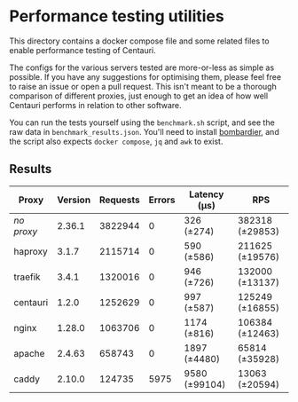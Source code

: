 # Performance testing utilities

This directory contains a docker compose file and some related files to enable
performance testing of Centauri.

The configs for the various servers tested are more-or-less as simple as
possible. If you have any suggestions for optimising them, please feel free
to raise an issue or open a pull request. This isn't meant to be a thorough
comparison of different proxies, just enough to get an idea of how well
Centauri performs in relation to other software.

You can run the tests yourself using the `benchmark.sh` script, and see the
raw data in `benchmark_results.json`. You'll need to install
[bombardier](https://github.com/codesenberg/bombardier), and the script also
expects `docker compose`, `jq` and `awk` to exist.

## Results

| Proxy | Version | Requests | Errors | Latency (μs) | RPS |
|-------|---------|----------|--------|--------------|-----|
| _no proxy_ | 2.36.1 | 3822944 | 0 | 326 (±274) | 382318 (±29853) |
| haproxy | 3.1.7 | 2115714 | 0 | 590 (±586) | 211625 (±19576) |
| traefik | 3.4.1 | 1320016 | 0 | 946 (±726) | 132000 (±13137) |
| centauri | 1.2.0 | 1252629 | 0 | 997 (±587) | 125249 (±16855) |
| nginx | 1.28.0 | 1063706 | 0 | 1174 (±816) | 106384 (±12463) |
| apache | 2.4.63 | 658743 | 0 | 1897 (±4480) | 65814 (±35928) |
| caddy | 2.10.0 | 124735 | 5975 | 9580 (±99104) | 13063 (±20594) |
